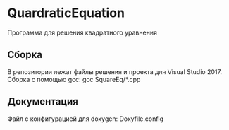 # QuardraticEquation
Программа для решения квадратного уравнения

## Сборка
В репозитории лежат файлы решения и проекта для Visual Studio 2017.
Сборка с помощью gcc: gcc SquareEq/\*.cpp

## Документация
Файл с конфигурацией для doxygen: Doxyfile.config
